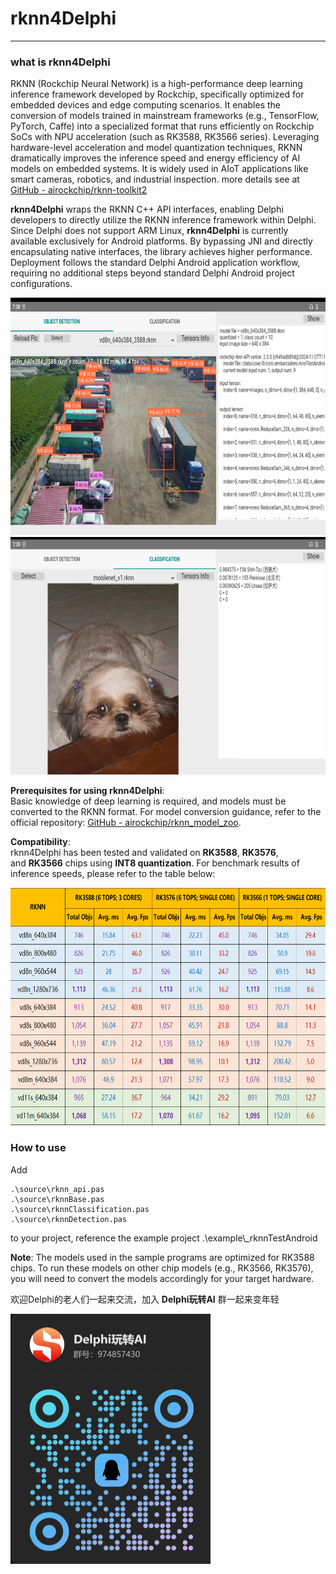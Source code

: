 # rknn4Delphi

---

### what is rknn4Delphi

RKNN (Rockchip Neural Network) is a high-performance deep learning inference framework developed by Rockchip, specifically optimized for embedded devices and edge computing scenarios. It enables the conversion of models trained in mainstream frameworks (e.g., TensorFlow, PyTorch, Caffe) into a specialized format that runs efficiently on Rockchip SoCs with NPU acceleration (such as RK3588, RK3566 series). Leveraging hardware-level acceleration and model quantization techniques, RKNN dramatically improves the inference speed and energy efficiency of AI models on embedded systems. It is widely used in AIoT applications like smart cameras, robotics, and industrial inspection. more details see at  [GitHub - airockchip/rknn-toolkit2](https://github.com/airockchip/rknn-toolkit2)

**rknn4Delphi** wraps the RKNN C++ API interfaces, enabling Delphi developers to directly utilize the RKNN inference framework within Delphi. Since Delphi does not support ARM Linux, **rknn4Delphi** is currently available exclusively for Android platforms. By bypassing JNI and directly encapsulating native interfaces, the library achieves higher performance. Deployment follows the standard Delphi Android application workflow, requiring no additional steps beyond standard Delphi Android project configurations.

<img title="Shot1" src="./images/sh1.png" alt="" width="640" height="380" data-align="center">

<img title="Shot2" src="./images/sh2.png" alt="" width="640" height="380" data-align="center">

**Prerequisites for using rknn4Delphi**:  
Basic knowledge of deep learning is required, and models must be converted to the RKNN format. For model conversion guidance, refer to the official repository: [GitHub - airockchip/rknn_model_zoo](https://github.com/airockchip/rknn_model_zoo).

**Compatibility**:  
rknn4Delphi has been tested and validated on **RK3588**, **RK3576**, and **RK3566** chips using **INT8 quantization**. For benchmark results of inference speeds, please refer to the table below:

<img title="Bench" src="./images/bench.png" alt="" width="640" height="380" data-align="center">

### How to use

Add 

    .\source\rknn_api.pas
    .\source\rknnBase.pas
    .\source\rknnClassification.pas
    .\source\rknnDetection.pas

to your project, reference the example project .\example\\_rknnTestAndroid

**Note**: The models used in the sample programs are optimized for RK3588 chips. To run these models on other chip models (e.g., RK3566, RK3576), you will need to convert the models accordingly for your target hardware.



欢迎Delphi的老人们一起来交流，加入 **Delphi玩转AI** 群一起来变年轻

<img title="QQ" src="./images/qrcode.jpg" alt="" width="320" height="400" data-align="center">
